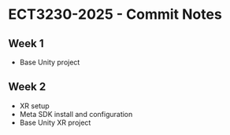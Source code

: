 # ECT3230-2025 - Commit Notes

Week 1
---
* Base Unity project

Week 2
---
* XR setup
* Meta SDK install and configuration
* Base Unity XR project

